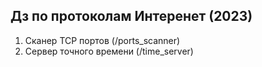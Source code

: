 ## Дз по протоколам Интеренет (2023)

1. Сканер TCP портов (/ports_scanner)
2. Сервер точного времени (/time_server)